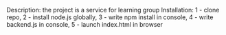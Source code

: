 Description: the project is a service for learning group
Installation: 1 - clone repo, 2 - install node.js globally, 3 - write npm install in console, 4 - write backend.js in console, 5 - launch index.html in browser
